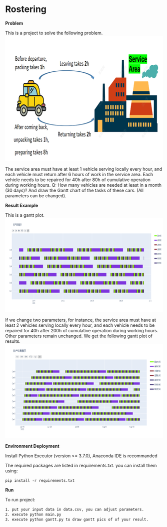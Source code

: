 # Rostering
    
 **Problem**
 
This is a project to solve the following problem.
<img src="https://github.com/ZhiyingChen/Rostering/blob/master/image/Question.png" style="width:900px; height:400px">

The service area must have at least 1 vehicle serving locally every hour, and each vehicle must return after 6 hours of work in the service area. Each vehicle needs to be repaired for 40h after 80h of cumulative operation during working hours. Q: How many vehicles are needed at least in a month (30 days)? And draw the Gantt chart of the tasks of these cars.
(All parameters can be changed).

**Result Example**

This is a gantt plot.
<img src="https://github.com/ZhiyingChen/Rostering/blob/master/image/example.png" style="width:1000px; height:300px">

If we change two parameters, for instance, the service area must have at least 2 vehicles serving locally every hour, and each vehicle needs to be repaired for 40h after 200h of cumulative operation during working hours. Other parameters remain unchanged.
We get the following gantt plot of results.
<img src="https://github.com/ZhiyingChen/Rostering/blob/master/image/example2.png" style="width:1000px; height:300px">

**Environment Deployment**

 Install Python Executor (version >= 3.7.0), Anaconda IDE is recommanded


The required packages are listed in requirements.txt. you can install them using:

    pip install -r requirements.txt
 
 **Run**

To run project:

    1. put your input data in data.csv, you can adjust parameters.
    2. execute python main.py
    3. execute python gantt.py to draw gantt pics of of your result.

